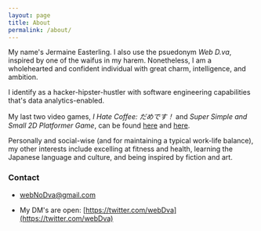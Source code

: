 ```yaml
---
layout: page
title: About
permalink: /about/
---
```


My name's Jermaine Easterling. I also use the psuedonym *Web D.va*, inspired by one of the waifus in my harem. Nonetheless, I am a wholehearted and confident individual with great charm, intelligence, and ambition.

I identify as a hacker-hipster-hustler with software engineering capabilities that's data analytics-enabled.

My last two video games, *I Hate Coffee: だめです！* and *Super Simple and Small 2D Platformer Game*, can be found [here](https://webdva.github.io/I-Hate-Coffee-/public_html/) and [here](https://webdva.github.io/Super-Simple-and-Small-2D-Platformer-Game/public_html/index.html).

Personally and social-wise (and for maintaining a typical work-life balance), my other interests include excelling at fitness and health, learning the Japanese language and culture, and being inspired by fiction and art.

### Contact

 * [webNoDva@gmail.com](mailto:webNoDva@gmail.com)

 * My DM's are open: [https://twitter.com/webDva](https://twitter.com/webDva)